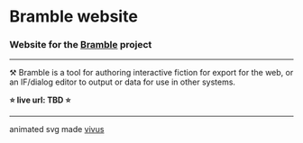 # Bramble website

### Website for the  [Bramble](https://github.com/animalphase/bramble) project

---

⚒ Bramble is a tool for authoring interactive fiction for export for the web, or an IF/dialog editor to output or data for use in other systems.

**⭐️ live url: TBD ⭐️**

---

animated svg made [vivus](https://maxwellito.github.io/vivus-instant/)
